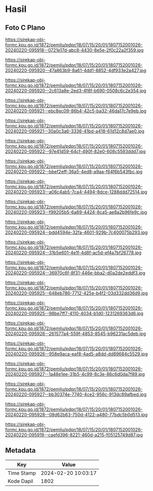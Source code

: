 # Hasil

## Foto C Plano

https://sirekap-obj-formc.kpu.go.id/1872/pemilu/pdpr/18/07/15/20/01/1807152001026-20240220-095918--0721e17d-abc8-4430-8e5e-2f0c22a2f359.jpg

https://sirekap-obj-formc.kpu.go.id/1872/pemilu/pdpr/18/07/15/20/01/1807152001026-20240220-095920--47a863b9-8a61-4dd1-8852-4df933e2a427.jpg

https://sirekap-obj-formc.kpu.go.id/1872/pemilu/pdpr/18/07/15/20/01/1807152001026-20240220-095920--2c613a8e-2ed3-4f8f-b690-0508c6c2e354.jpg

https://sirekap-obj-formc.kpu.go.id/1872/pemilu/pdpr/18/07/15/20/01/1807152001026-20240220-095921--ebc8ec09-86b4-42c5-ba32-46da17c7e9eb.jpg

https://sirekap-obj-formc.kpu.go.id/1872/pemilu/pdpr/18/07/15/20/01/1807152001026-20240220-095921--30a0c3a6-3336-41bd-a418-61d12c8d7ae0.jpg

https://sirekap-obj-formc.kpu.go.id/1872/pemilu/pdpr/18/07/15/20/01/1807152001026-20240220-095922--97e41d59-64cf-490f-82e0-608c5593ddd7.jpg

https://sirekap-obj-formc.kpu.go.id/1872/pemilu/pdpr/18/07/15/20/01/1807152001026-20240220-095922--bbef2eff-36a5-4ed8-a9aa-f64f6b543fbc.jpg

https://sirekap-obj-formc.kpu.go.id/1872/pemilu/pdpr/18/07/15/20/01/1807152001026-20240220-095923--a06c4ab5-7ca4-4494-8dce-1288ddd72514.jpg

https://sirekap-obj-formc.kpu.go.id/1872/pemilu/pdpr/18/07/15/20/01/1807152001026-20240220-095923--f99205b5-6a89-4424-8ca5-ae8a2b96fe9c.jpg

https://sirekap-obj-formc.kpu.go.id/1872/pemilu/pdpr/18/07/15/20/01/1807152001026-20240220-095924--bdd4594e-32fa-4601-929b-7c400075b293.jpg

https://sirekap-obj-formc.kpu.go.id/1872/pemilu/pdpr/18/07/15/20/01/1807152001026-20240220-095924--31b5e601-4e1f-4d8f-ac5d-ef4a7bf26778.jpg

https://sirekap-obj-formc.kpu.go.id/1872/pemilu/pdpr/18/07/15/20/01/1807152001026-20240220-095924--36970c6f-8f31-446e-bba2-d0a2de2eddf3.jpg

https://sirekap-obj-formc.kpu.go.id/1872/pemilu/pdpr/18/07/15/20/01/1807152001026-20240220-095925--648eb786-7712-425e-b4f2-03d332dd36d9.jpg

https://sirekap-obj-formc.kpu.go.id/1872/pemilu/pdpr/18/07/15/20/01/1807152001026-20240220-095925--98be7ff7-4110-4034-b1d0-1231269363d6.jpg

https://sirekap-obj-formc.kpu.go.id/1872/pemilu/pdpr/18/07/15/20/01/1807152001026-20240220-095926--261577a4-559f-4853-8545-b96231ac5deb.jpg

https://sirekap-obj-formc.kpu.go.id/1872/pemilu/pdpr/18/07/15/20/01/1807152001026-20240220-095926--958e9aca-eaf8-4ad5-a8dd-dd89684c5529.jpg

https://sirekap-obj-formc.kpu.go.id/1872/pemilu/pdpr/18/07/15/20/01/1807152001026-20240220-095927--1a48e1ee-31b5-4c99-8c3e-86c6d0da7f89.jpg

https://sirekap-obj-formc.kpu.go.id/1872/pemilu/pdpr/18/07/15/20/01/1807152001026-20240220-095927--bb30374e-7740-4ce2-956c-913dc89afbed.jpg

https://sirekap-obj-formc.kpu.go.id/1872/pemilu/pdpr/18/07/15/20/01/1807152001026-20240220-095928--08d62b63-750d-4122-a480-77bdc5b0d513.jpg

https://sirekap-obj-formc.kpu.go.id/1872/pemilu/pdpr/18/07/15/20/01/1807152001026-20240220-095919--caefd396-8221-460d-a215-f05125749d87.jpg


## Metadata

| Key        | Value               |
| ---------- | ------------------- |
| Time Stamp | 2024-02-20 10:03:17 |
| Kode Dapil | 1802                |



